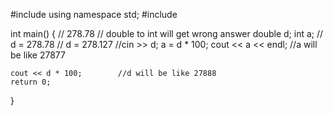 #include <iostream>
using namespace std;
#include <cmath>

int main() {
    // 278.78
    // double to int will get wrong answer
    double d;
    int a;
    // d = 278.78
    // d = 278.127
    //cin >> d;
    a = d * 100;
    cout << a << endl;      //a will be like 27877

    cout << d * 100;        //d will be like 27888
	return 0;
}
